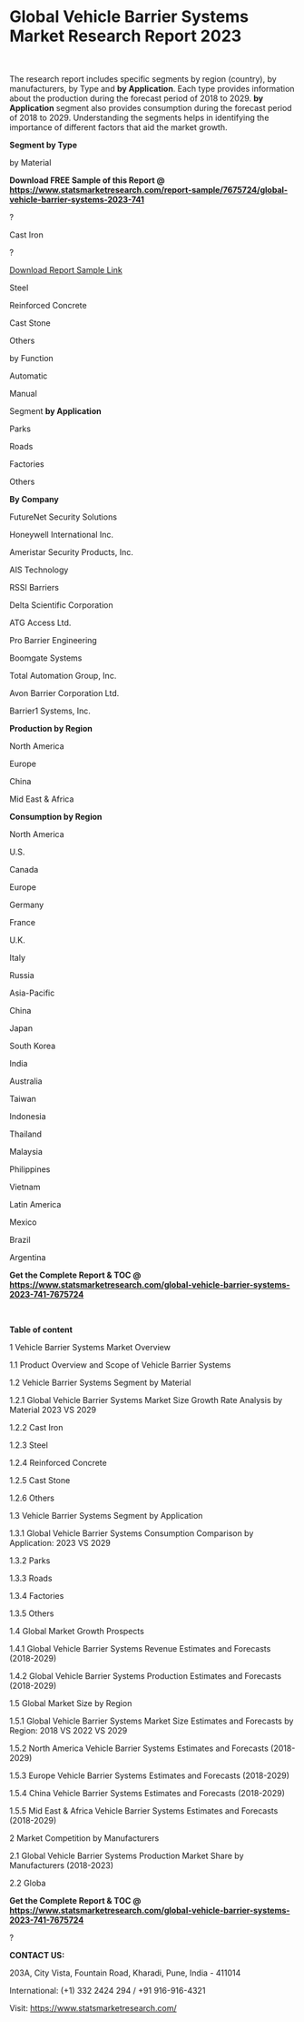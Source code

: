 <h1>Global Vehicle Barrier Systems Market Research Report 2023</h1><br/><p>The research report includes specific segments by region (country), by manufacturers, by Type and <strong>by Application</strong>. Each type provides information about the production during the forecast period of 2018 to 2029. <strong>by Application</strong> segment also provides consumption during the forecast period of 2018 to 2029. Understanding the segments helps in identifying the importance of different factors that aid the market growth.</p>
 
 
 
 <p><strong>Segment by Type</strong></p>
 
 
 
 <p>by Material</p>
 
 
 
 <div><b>Download FREE Sample of this Report @ <a href="https://www.statsmarketresearch.com/download-free-sample/7675724/global-vehicle-barrier-systems-2023-741">https://www.statsmarketresearch.com/report-sample/7675724/global-vehicle-barrier-systems-2023-741</a></b></div>
 
 
 
 <p>? </p>
 
 
 
 <p>Cast Iron</p>
 
 
 
 <p>? </p>
 
 
 
 <p><a href="https://www.statsmarketresearch.com/download-free-sample/7675724/global-vehicle-barrier-systems-2023-741">Download Report Sample Link</a></p>
 
 
 
 <p>Steel</p>
 
 
 
 <p>Reinforced Concrete</p>
 
 
 
 <p>Cast Stone</p>
 
 
 
 <p>Others</p>
 
 
 
 <p>by Function</p>
 
 
 
 <p>Automatic</p>
 
 
 
 <p>Manual</p>
 
 
 
 <p>Segment <strong>by Application</strong></p>
 
 
 
 <p>Parks</p>
 
 
 
 <p>Roads</p>
 
 
 
 <p>Factories</p>
 
 
 
 <p>Others</p>
 
 
 
 <p><strong>By Company</strong></p>
 
 
 
 <p>FutureNet Security Solutions</p>
 
 
 
 <p>Honeywell International Inc.</p>
 
 
 
 <p>Ameristar Security Products, Inc.</p>
 
 
 
 <p>AIS Technology</p>
 
 
 
 <p>RSSI Barriers</p>
 
 
 
 <p>Delta Scientific Corporation</p>
 
 
 
 <p>ATG Access Ltd.</p>
 
 
 
 <p>Pro Barrier Engineering</p>
 
 
 
 <p>Boomgate Systems</p>
 
 
 
 <p>Total Automation Group, Inc.</p>
 
 
 
 <p>Avon Barrier Corporation Ltd.</p>
 
 
 
 <p>Barrier1 Systems, Inc.</p>
 
 
 
 <p><strong>Production by Region</strong></p>
 
 
 
 <p>North America</p>
 
 
 
 <p>Europe</p>
 
 
 
 <p>China</p>
 
 
 
 <p>Mid East & Africa</p>
 
 
 
 <p><strong>Consumption by Region</strong></p>
 
 
 
 <p>North America</p>
 
 
 
 <p>U.S.</p>
 
 
 
 <p>Canada</p>
 
 
 
 <p>Europe</p>
 
 
 
 <p>Germany</p>
 
 
 
 <p>France</p>
 
 
 
 <p>U.K.</p>
 
 
 
 <p>Italy</p>
 
 
 
 <p>Russia</p>
 
 
 
 <p>Asia-Pacific</p>
 
 
 
 <p>China</p>
 
 
 
 <p>Japan</p>
 
 
 
 <p>South Korea</p>
 
 
 
 <p>India</p>
 
 
 
 <p>Australia</p>
 
 
 
 <p>Taiwan</p>
 
 
 
 <p>Indonesia</p>
 
 
 
 <p>Thailand</p>
 
 
 
 <p>Malaysia</p>
 
 
 
 <p>Philippines</p>
 
 
 
 <p>Vietnam</p>
 
 
 
 <p>Latin America</p>
 
 
 
 <p>Mexico</p>
 
 
 
 <p>Brazil</p>
 
 
 
 <p>Argentina</p>
 
 
 
 <div><b>Get the Complete Report & TOC @ <a href="https://www.statsmarketresearch.com/global-vehicle-barrier-systems-2023-741-7675724">https://www.statsmarketresearch.com/global-vehicle-barrier-systems-2023-741-7675724</a></b></div>
 
 
 
 <p><br />
 
 <b>Table of content</b></p>
 
 
 
 <p>1 Vehicle Barrier Systems Market Overview<br />
 
 1.1 Product Overview and Scope of Vehicle Barrier Systems<br />
 
 1.2 Vehicle Barrier Systems Segment by Material<br />
 
 1.2.1 Global Vehicle Barrier Systems Market Size Growth Rate Analysis by Material 2023 VS 2029<br />
 
 1.2.2 Cast Iron<br />
 
 1.2.3 Steel<br />
 
 1.2.4 Reinforced Concrete<br />
 
 1.2.5 Cast Stone<br />
 
 1.2.6 Others<br />
 
 1.3 Vehicle Barrier Systems Segment by Application<br />
 
 1.3.1 Global Vehicle Barrier Systems Consumption Comparison by Application: 2023 VS 2029<br />
 
 1.3.2 Parks<br />
 
 1.3.3 Roads<br />
 
 1.3.4 Factories<br />
 
 1.3.5 Others<br />
 
 1.4 Global Market Growth Prospects<br />
 
 1.4.1 Global Vehicle Barrier Systems Revenue Estimates and Forecasts (2018-2029)<br />
 
 1.4.2 Global Vehicle Barrier Systems Production Estimates and Forecasts (2018-2029)<br />
 
 1.5 Global Market Size by Region<br />
 
 1.5.1 Global Vehicle Barrier Systems Market Size Estimates and Forecasts by Region: 2018 VS 2022 VS 2029<br />
 
 1.5.2 North America Vehicle Barrier Systems Estimates and Forecasts (2018-2029)<br />
 
 1.5.3 Europe Vehicle Barrier Systems Estimates and Forecasts (2018-2029)<br />
 
 1.5.4 China Vehicle Barrier Systems Estimates and Forecasts (2018-2029)<br />
 
 1.5.5 Mid East & Africa Vehicle Barrier Systems Estimates and Forecasts (2018-2029)<br />
 
 2 Market Competition by Manufacturers<br />
 
 2.1 Global Vehicle Barrier Systems Production Market Share by Manufacturers (2018-2023)<br />
 
 2.2 Globa</p>
 
 
 
 <div><b>Get the Complete Report & TOC @ <a href="https://www.statsmarketresearch.com/global-vehicle-barrier-systems-2023-741-7675724">https://www.statsmarketresearch.com/global-vehicle-barrier-systems-2023-741-7675724</a></b></div>
 
 
 
 <p>? </p>
 
 
 
 <p><b>CONTACT US:</b><br />
 
 203A, City Vista, Fountain Road, Kharadi, Pune, India - 411014<br />
 
 International: (+1) 332 2424 294 / +91 916-916-4321<br />
 
 Visit: <a href="https://www.statsmarketresearch.com/">https://www.statsmarketresearch.com/</a></p>